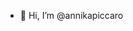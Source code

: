- 👋 Hi, I’m @annikapiccaro

<!---
annikapiccaro/annikapiccaro is a ✨ special ✨ repository because its `README.md` (this file) appears on your GitHub profile.
You can click the Preview link to take a look at your changes.
--->
